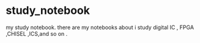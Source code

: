 # study_notebook
my study notebook.
there are my notebooks about i study digital IC , FPGA ,CHISEL ,ICS,and so on .


